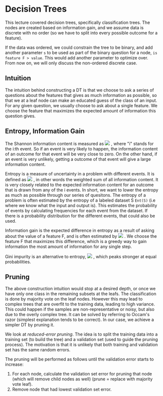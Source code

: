 # Decision Trees
This lecture covered decision trees, specifically classification trees. The nodes are created based on information 
gain, and we assume data is discrete with no order (so we have to split into every possible outcome for a feature).

If the data was ordered, we could constrain the tree to be binary, and add another parameter `s` to be used as 
part of the binary question for a node, `is feature F > value`. This would add another parameter to optimize
over. From now on, we will only discuss the non-ordered discrete case.

## Intuition
The intuition behind constructing a DT is that we choose to ask a series of questions about the features that gives 
as much information as possible, so that we at a leaf node can make an educated guess of the class of an input. For
any given question, we usually choose to ask about a single feature. We choose the feature that maximizes the 
expected amount of information this question gives.

## Entropy, Information Gain
The Shannon information content is measured as 
<img src="https://render.githubusercontent.com/render/math?math=\log{\frac{1}{p_i}}">
, where "i" 
stands for the i:th event. So if an event is very likely to happen, the information content of an outcome for that event will be very close 
to zero. On the other hand, if an event is very unlikely, getting a outcome of that event will give a large information content.

Entropy is a measure of uncertainty in a problem with different events. It is defined as 
<img src="https://render.githubusercontent.com/render/math?math=\sum_i{p_i\times\log{\frac{1}{p_i}}}">
, in other words the weighted sum of all information content. It is very closely related to the expected information content for an outcome
that is drawn from any of the i events. In short, we want to lower the entropy as much as possible through our series of quesitons. The 
entropy of a problem is often estimated by the entropy of a labeled dataset S `Ent(S)` (i.e where we know what the input and output is). 
This estimates the probability of events by calculating frequencies for each event from the dataset. If there is a probability distribution for the different events, that could also be used.

Information gain is the expected difference in entropy as a result of asking about the value of a feature F, and is often estimated by 
<img src="https://render.githubusercontent.com/render/math?math=Ent(S) - \sum_{v\in Values(F)}{\frac{|S_v|}{|S|}\times Ent(S_v)}">
. We choose the feature F that maximizes this difference, which is a greedy way to gain information the most amount of information for 
any single step.

Gini impurity is an alternative to entropy,
<img src="https://render.githubusercontent.com/render/math?math=1-\sum_i{p_i^2}">
, which peaks stronger at equal probabilities.

## Pruning
The above construction intuition would stop at a desired depth, or once we have only one class in the remaining subsets at the leafs. 
The classification is done by majority vote on the leaf nodes. However this may lead to complex trees that are overfit to the training 
data, leading to high variance. This could happen if the samples are non-representative or noisy, but also due to the overly complex 
tree. It can be solved by referring to Occam's razor (simplest explanation tends to be correct). In our case, we achieve a simpler DT
by pruning it.

We look at *reduced-error pruning*. The idea is to split the training data into a training set (to build the tree) and a validation set
(used to guide the pruning process). The motivation is that it is unlikely that both training and validation set has the same random 
errors.

The pruning will be performed as follows until the validation error starts to increase:
1. For each node, calculate the validation set error for pruning that node (which will remove child nodes as well) (prune = replace with majority vote leaf).
2. Remove node that had lowest validation set error.
